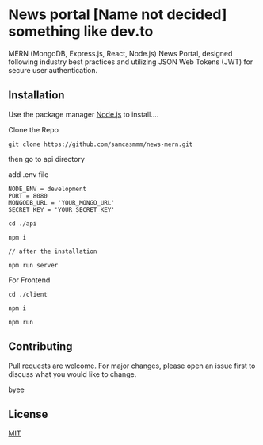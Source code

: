 # News portal [Name not decided] something like dev.to

MERN (MongoDB, Express.js, React, Node.js) News Portal, designed following industry best practices and utilizing JSON Web Tokens (JWT) for secure user authentication.

## Installation

Use the package manager [Node.js](https://nodejs.org/en) to install....

Clone the Repo 
```
git clone https://github.com/samcasmmm/news-mern.git
```
then go to api directory

add .env file
```
NODE_ENV = development
PORT = 8080
MONGODB_URL = 'YOUR_MONGO_URL'
SECRET_KEY = 'YOUR_SECRET_KEY'

```
```
cd ./api

npm i

// after the installation

npm run server
``` 

For Frontend
```
cd ./client

npm i

npm run
```

## Contributing

Pull requests are welcome. For major changes, please open an issue first
to discuss what you would like to change.

byee


## License

[MIT](https://choosealicense.com/licenses/mit/)
